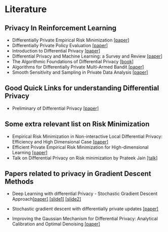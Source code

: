 # Literature

## Privacy In Reinforcement Learning
- Differentially Private Empirical Risk Minimization [[paper]](http://www.jmlr.org/papers/volume12/chaudhuri11a/chaudhuri11a.pdf)
- Differentially Private Policy Evaluation [[paper]](https://arxiv.org/pdf/1603.02010.pdf)
- Introduction to Differential Privacy [[paper]](https://people.eecs.berkeley.edu/~stephentu/writeups/6885-lec20-b.pdf)
- Differential Privacy and Machine Learning: a Survey and Review [[paper]](https://arxiv.org/pdf/1412.7584.pdf)
- The Algorithmic Foundations of Differential Privacy [[book]](http://www.cis.upenn.edu/~aaroth/Papers/privacybook.pdf)
- Algorithms for Differentially Private Multi-Armed Bandit [[paper]](https://arxiv.org/pdf/1511.08681.pdf)
- Smooth Sensitivity and Sampling in Private Data Analysis [[paper]](http://www.cse.psu.edu/~ads22/pubs/NRS07/NRS07-full-draft-v1.pdf)

## Good Quick Links for understanding Differential Privacy
- Preliminary of Differential Privacy [[paper]](https://drive.google.com/file/d/1HI_WK5RvlI3KDl5-KB86CWzhvyTw0GDH/view?usp=sharing)

## Some extra relevant list on Risk Minimization
- Empirical Risk Minimization in Non-interactive Local Differential Privacy: Efficiency and High Dimensional Case [[paper]](https://arxiv.org/pdf/1802.04085.pdf)
- Efficient Private Empirical Risk Minimization for High-dimensional Learning [[paper]](http://www.shivakasiviswanathan.com/ICML16.pdf)
- Talk on Differential Privacy on Risk minimization by Prateek Jain [[talk]](https://www.youtube.com/watch?v=PgNpNcR6afY)

## Papers related to privacy in Gradient Descent Methods
- Deep Learning with differential Privacy - Stochastic Gradient Descent Approach[[paper]](https://arxiv.org/pdf/1607.00133.pdf) [[slide1]](https://qdata.github.io/deep2Read//talks/20171012-Bargav-2.pdf) [[slide2]](https://www.ece.cmu.edu/~ece734/f16-18734/lectures/Deep_Learning_with_differential_privacy.pdf)
- Stochastic gradient descent with differentially private updates [[paper]](http://www.ece.rutgers.edu/%7Easarwate/pdfs/SongCS13sgd.pdf)

- Improving the Gaussian Mechanism for Differential Privacy: Analytical Calibration and Optimal Denoising [[paper]](https://arxiv.org/pdf/1805.06530.pdf)

